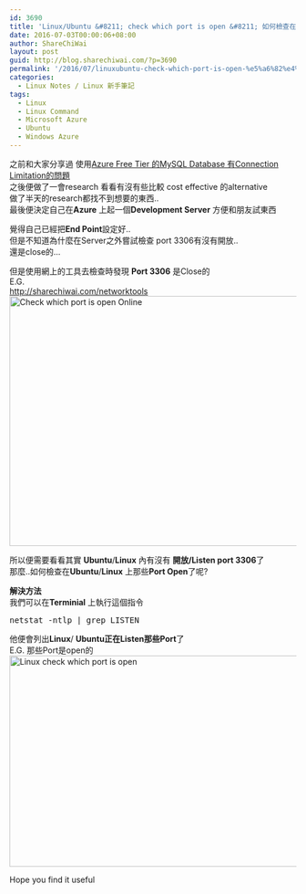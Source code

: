 ```yaml
---
id: 3690
title: 'Linux/Ubuntu &#8211; check which port is open &#8211; 如何檢查在Ubuntu/Linux 上那些Port Open了呢'
date: 2016-07-03T00:00:06+08:00
author: ShareChiWai
layout: post
guid: http://blog.sharechiwai.com/?p=3690
permalink: '/2016/07/linuxubuntu-check-which-port-is-open-%e5%a6%82%e4%bd%95%e6%aa%a2%e6%9f%a5%e5%9c%a8ubuntulinux-%e4%b8%8a%e9%82%a3%e4%ba%9bport-open%e4%ba%86%e5%91%a2/'
categories:
  - Linux Notes / Linux 新手筆記
tags:
  - Linux
  - Linux Command
  - Microsoft Azure
  - Ubuntu
  - Windows Azure
---
```

之前和大家分享過 使用[Azure Free Tier 的MySQL Database 有Connection Limitation的問題](http://blog.sharechiwai.com/2016/05/azure-failed-with-message-user-has-exceeded-the-max_user_connections-resource-current-value-4/)  
之後便做了一會research 看看有沒有些比較 cost effective 的alternative  
做了半天的research都找不到想要的東西..  
最後便決定自己在**Azure** 上起一個**Development Server** 方便和朋友試東西

覺得自己已經把**End Point**設定好..  
但是不知道為什麼在Server之外嘗試檢查 port 3306有沒有開放..  
還是close的&#8230;

但是使用網上的工具去檢查時發現 **Port 3306** 是Close的  
E.G.  
[http://sharechiwai.com/networktools  
<img class="alignnone" src="https://i1.wp.com/farm8.static.flickr.com/7353/27957698200_9b851f2c4c_z.jpg?resize=625%2C438" alt="Check which port is open Online" width="625" height="438" data-recalc-dims="1" />  
](http://sharechiwai.com/networktools) 

所以便需要看看其實 **Ubuntu**/**Linux** 內有沒有 **開放/Listen port 3306**了  
那麼..如何檢查在**Ubuntu**/**Linux** 上那些**Port Open**了呢?

**解決方法**  
我們可以在**Terminial** 上執行這個指令

<pre>netstat -ntlp | grep LISTEN
</pre>

他便會列出**Linux**/ **Ubuntu正在Listen那些Port**了  
E.G. 那些Port是open的  
<img class="alignnone" src="https://i2.wp.com/farm8.static.flickr.com/7409/27957943750_543c15246b_z.jpg?resize=625%2C370" alt="Linux check which port is open" width="625" height="370" data-recalc-dims="1" /> 

Hope you find it useful